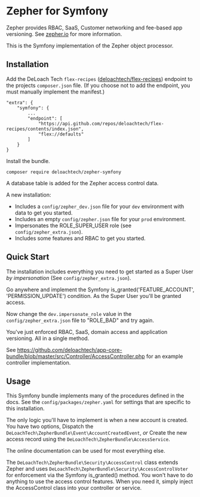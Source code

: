 Zepher for Symfony
==================

Zepher provides RBAC, SaaS, Customer networking and fee-based app versioning. See [zepher.io](https://zepher.io) for more information.

This is the Symfony implementation of the Zepher object processor.


Installation
------------

Add the DeLoach Tech `flex-recipes` ([deloachtech/flex-recipes](https://github.com/deloachtech/flex-recipes)) endpoint to the projects `composer.json` file. (If you choose not to add the endpoint, you must manually implement the manifest.)

    "extra": {
        "symfony": {
            ...
            "endpoint": [
                "https://api.github.com/repos/deloachtech/flex-recipes/contents/index.json",
                "flex://defaults"
            ]
        }
    }

Install the bundle.

    composer require deloachtech/zepher-symfony


A database table is added for the Zepher access control data.

A new installation:
* Includes a `config/zepher_dev.json` file for your `dev` environment with data to get you started.
* Includes an empty `config/zepher.json` file for your `prod` environment.
* Impersonates the ROLE_SUPER_USER role (see `config/zepher_extra.json`).
* Includes some features and RBAC to get you started.

Quick Start
-----------

The installation includes everything you need to get started as a Super User _by impersonation_ (See `config/zepher_extra.json`).

Go anywhere and implement the Symfony is_granted('FEATURE_ACCOUNT', 'PERMISSION_UPDATE') condition. As the Super User you'll be granted access.

Now change the `dev.impersonate_role` value in the `config/zepher_extra.json` file to "ROLE_BAD" and try again.

You've just enforced RBAC, SaaS, domain access and application versioning. All in a single method.

See https://github.com/deloachtech/app-core-bundle/blob/master/src/Controller/AccessController.php
for an example controller implementation.

Usage
-----

This Symfony bundle implements many of the procedures defined in the docs. See the `config/packages/zepher.yaml` for settings that are specific to this installation.

The only logic you'll have to implement is when a new account is created. You have two options, Dispatch the `DeLoachTech\ZepherBundle\Event\AccountCreatedEvent`, _or_ Create the new access record using the `DeLoachTech\ZepherBundle\AccessService`.


The online documentation can be used for most everything else.

The `DeLoachTech\ZepherBundle\Security\AccessControl` class extends Zepher and uses `DeLoachTech\ZepherBundle\Security\AccessControlVoter` for enforcement via the Symfony is_granted() method. You won't have to do anything to use the access control features. When you need it, simply inject the AccessControl class into your controller or service.


